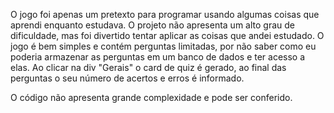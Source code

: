 O jogo foi apenas um pretexto para programar usando algumas coisas que aprendi enquanto estudava. O projeto não apresenta um alto grau de dificuldade, mas foi divertido tentar aplicar 
as coisas que andei estudado. O jogo é bem simples e contém perguntas limitadas, por não saber como eu poderia armazenar as perguntas em um banco de dados e ter acesso a elas.
Ao clicar na div "Gerais" o card de quiz é gerado, ao final das perguntas o seu número de acertos e erros é informado.

O código não apresenta grande complexidade e pode ser conferido.
